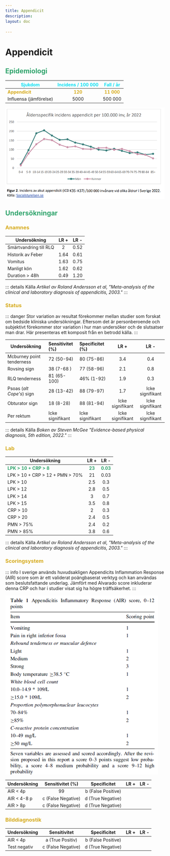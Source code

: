 ```yaml
---
title: Appendicit
description: 
layout: doc

---
```



<style>
gr { color: #30a46c }
re { color: #C70039 }
ye { color: #D6AB1E }
bl { color: #0CDFF2 }
</style>


# Appendicit 

## <gr> Epidemiologi </gr>

| <bl> Sjukdom  </bl>          | <bl> Incidens / 100 000 </bl>   |    <bl> Fall / år </bl>     |
| -------------                 | :-----------:                   |     :---------------:       |
| <ye> **Appendicit** </ye>     | <ye> **120** </ye>              |   <ye>  **11 000**   </ye>  |
| Influensa (jämförelse)        | 5000                            |     500 000                 |

![graf-appendicit](graf-appendicit.png)

## <gr> Undersökningar </gr>

### <ye> Anamnes </ye>

|  Undersökning             | LR +                       | LR -                          |
| -------------             | :--------------------:     |    :--------------------:     |
| Smärtvandring till RLQ    |  2                         |    0.52                           |
| Historik av Feber         |    1.64                    |    0.61                           |
| Vomitus                   |    1.63                    |    0.75                           |
| Manligt kön               |    1.62                    |    0.62                           |
| Duration > 48h            |    0.49                    |    1.20                           |


::: details Källa 
_Artikel av Roland Andersson et al, "Meta-analysis of the clinical and laboratory diagnosis of appendicitis, 2003."_
:::

### <ye> Status </ye>

::: danger Stor variation av resultat förekommer mellan studier som forskat om bedside kliniska undersökningar. Eftersom det är personberoende och subjektivt förekommer stor variation i hur man undersöker och de slutsatser man drar. Här presenteras ett komposit från en betrodd källa.
:::

|  Undersökning              | Sensitivitet (%)          | Specificitet (%)          | LR +                         | LR -                          |
| -------------              | :-----------              | :--------------------     | :--------------------:       |    :--------------------:     |
| Mcburney point tenderness  | 72 (50-94)                | 80 (75-86)                |    3.4                       |        0.4                    |
| Rovsing sign               | 38 (7-68 )                | 77 (58-96)                |    2.1                       |        0.8                    | 
| RLQ tenderness             | 81 (65-100)               | 46% (1-92)                |    1.9                       |        0.3                    |
| Psoas (_alt Cope's_) sign  | 28 (13-42)                | 88 (79-97)                |    1.7                       |       Icke signifikant        |
| Obturator sign             | 18 (8-28)                 | 88 (81-94)                |       Icke signifikant       |      Icke signifikant         |
| Per rektum                 | Icke signifikant          | Icke signifikant          |       Icke signifikant       |      Icke signifikant         |

::: details Källa 
_Boken av Steven McGee "Evidence-based physical diagnosis, 5th edition, 2022."_
::: 

### <ye> Lab </ye>

|  Undersökning                      | LR +                       | LR -                              |
| -------------                      | :--------------------:     |    :--------------------:         |
|<gr> __LPK > 10 + CRP > 8__  </gr>      |  <gr>  __23__ </gr>            |  <gr>  __0.03__   </gr>               |
| LPK > 10 + CRP > 12 + PMN > 70%    |    21                      |    0.03                           |
| LPK > 10                           |  2.5                       |    0.3                            |
| LPK > 12                           |  2.8                       |    0.5                            |
| LPK > 14                           |  3                         |    0.7                            |
| LPK > 15                           |  3.5                       |    0.8                            |
| CRP > 10                           |    2                       |    0.3                            |
| CRP > 20                           |    2.4                     |    0.5                            |
| PMN > 75%                          |    2.4                     |    0.2                            |
| PMN > 85%                          |    3.8                     |    0.6                            |

::: details Källa 
_Artikel av Roland Andersson et al, "Meta-analysis of the clinical and laboratory diagnosis of appendicitis, 2003."_
:::

### <ye> Scoringsystem </ye>

::: info I sverige används huvudsakligen Appendicits Inflammation Response (AIR) score som är ett validerat poängbaserat verktyg och kan användas som beslutsfattande underlag. Jämfört med Alvarado score inkluderar denna CRP och har i studier visat sig ha högre träffsäkerhet.
:::

![(tabell-air)](tabell-air.png)

|  Undersökning     | Sensitivitet (%)              | Specificitet               | LR +             | LR -                  |
| -------------     | :-----------:             | :--------------------:    | :--------------------:     |    :--------------------:     |
| AIR < 4p          | 99                        | b (False Positive)        |                             |                             |
| AIR < 4-8 p       | c (False Negative)        | d (True Negative)         |                              |                               |
| AIR > 8p          | c (False Negative)        | d (True Negative)         |                              |                               |


### <ye> Bilddiagnostik </ye>

|  Undersökning         | Sensitivitet              | Specificitet               | LR +  | LR - |
| -------------         | :-----------:             | :--------------------:    | :--------------------:     |    :--------------------:     |
| AIR < 4p          | a (True Positiv)          | b (False Positive)        |                             |                             |
| Test negativ          | c (False Negative)        | d (True Negative)         |                              |                               |